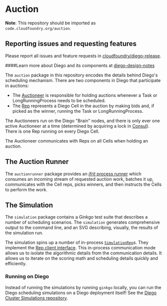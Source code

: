 # Auction

**Note**: This repository should be imported as `code.cloudfoundry.org/auction`.

## Reporting issues and requesting features

Please report all issues and feature requests in [cloudfoundry/diego-release](https://github.com/cloudfoundry/diego-release/issues).

####Learn more about Diego and its components at [diego-design-notes](https://github.com/cloudfoundry/diego-design-notes)

The `auction` package in this repository encodes the details behind Diego's scheduling mechanism.  There are two components in Diego that participate in auctions:

- The [Auctioneer](https://github.com/cloudfoundry/auctioneer) is responsible for holding auctions whenever a Task or LongRunningProcess needs to be scheduled.
- The [Rep](https://github.com/cloudfoundry/rep) represents a Diego Cell in the auction by making bids and, if picked as the winner, running the Task or LongRunningProcess.

The Auctioneers run on the Diego "Brain" nodes, and there is only ever one active Auctioneer at a time (determined by acquiring a lock in [Consul](https://github.com/cloudfoundry-incubator/consul-release)). There is one Rep running on every Diego Cell.

The Auctioneer communicates with Reps on all Cells when holding an auction.

## The Auction Runner

The `auctionrunner` package provides an [*ifrit* process runner](https://github.com/tedsuo/ifrit/blob/master/runner.go) which consumes an incoming stream of requested auction work, batches it up, communicates with the Cell reps, picks winners, and then instructs the Cells to perform the work.

## The Simulation

The `simulation` package contains a Ginkgo test suite that describes a number of scheduling scenarios.  The `simulation` generates comprehensive output to the command line, and an SVG describing, visually, the results of the simulation run.

The simulation spins up a number of in-process [`SimulationRep`](https://github.com/cloudfoundry/auction/blob/master/simulation/simulationrep/simulation_rep.go)s.  They implement the [Rep client interface](https://github.com/cloudfoundry-incubator/rep/blob/master/client.go#L41-L54). This in-process communication mode allows us to isolate the algorithmic details from the communication details.  It allows us to iterate on the scoring math and scheduling details quickly and efficiently.

### Running on Diego

Instead of running the simulations by running `ginkgo` locally, you can run the Diego scheduling simulations on a Diego deployment itself!  See the [Diego Cluster Simulations repository](https://github.com/pivotal-cf-experimental/diego-cluster-simulations).
